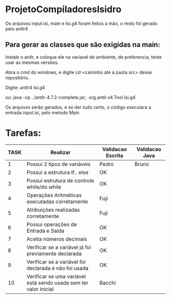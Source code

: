 # ProjetoCompiladoresIsidro

Os arquivos input.isi, main e Isi.g4 foram feitos a mão, o resto foi gerado pelo antlr4

## Para gerar as classes que são exigidas na main:

Instale o antlr, e coloque ele na variavel de ambiente, de preferencia, tente usar as mesmas versões.

Abra o cmd do windows, e digite cd <caminho até a pasta src> desse repositório.

Digite: antlr4 Isi.g4

ou: java -cp ../antlr-4.7.2-complete.jar;. org.antlr.v4.Tool Isi.g4

Os arquivos serão gerados, e se der tudo certo, o código executara a entrada input.isi, pelo metodo Main


# Tarefas:

| TASK | Realizar                                                         | Validacao Escrita | Validacao Java |
|------|------------------------------------------------------------------|-------------------|----------------|
| 1    | Possui 2 tipos de variáveis                                      | Pedro             | Bruno          |
| 2    | Possui a estrutura If.. else                                     | OK                |                |
| 3    | Possui estrutura de controle while/do while                      | OK                |                |
| 4    | Operações Aritméticas executadas corretamente                    | Fuji              |                |
| 5    | Atribuições realizadas corretamente                              | Fuji              |                |
| 6    | Possui operações de Entrada e Saída                              | OK                |                |
| 7    | Aceita números decimais                                          | OK                |                |
| 8    | Verificar se a variável já foi previamente declarada             | OK                |                |
| 9    | Verificar se a variável foi declarada e não foi usada            | OK                |                |
| 10   | Verificar se uma variável está sendo usada sem ter valor inicial | Bacchi            |                |


